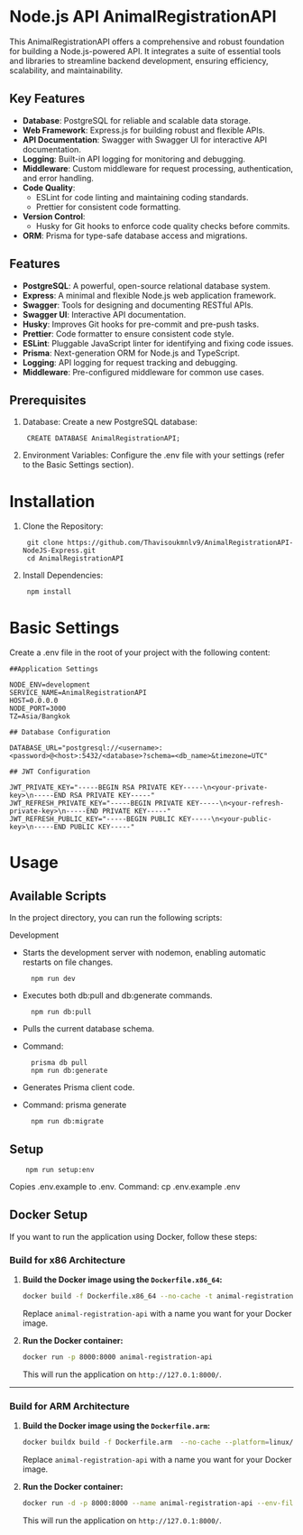 # Node.js API AnimalRegistrationAPI

This AnimalRegistrationAPI offers a comprehensive and robust foundation for building a Node.js-powered API. It integrates a suite of essential tools and libraries to streamline backend development, ensuring efficiency, scalability, and maintainability.

## Key Features

- **Database**: PostgreSQL for reliable and scalable data storage.
- **Web Framework**: Express.js for building robust and flexible APIs.
- **API Documentation**: Swagger with Swagger UI for interactive API documentation.
- **Logging**: Built-in API logging for monitoring and debugging.
- **Middleware**: Custom middleware for request processing, authentication, and error handling.
- **Code Quality**:
  - ESLint for code linting and maintaining coding standards.
  - Prettier for consistent code formatting.
- **Version Control**:
  - Husky for Git hooks to enforce code quality checks before commits.
- **ORM**: Prisma for type-safe database access and migrations.

## Features

- **PostgreSQL**: A powerful, open-source relational database system.
- **Express**: A minimal and flexible Node.js web application framework.
- **Swagger**: Tools for designing and documenting RESTful APIs.
- **Swagger UI**: Interactive API documentation.
- **Husky**: Improves Git hooks for pre-commit and pre-push tasks.
- **Prettier**: Code formatter to ensure consistent code style.
- **ESLint**: Pluggable JavaScript linter for identifying and fixing code issues.
- **Prisma**: Next-generation ORM for Node.js and TypeScript.
- **Logging**: API logging for request tracking and debugging.
- **Middleware**: Pre-configured middleware for common use cases.

## Prerequisites

1. Database: Create a new PostgreSQL database:

        CREATE DATABASE AnimalRegistrationAPI;

2. Environment Variables: Configure the .env file with your settings (refer to the Basic Settings section).

# Installation

1. Clone the Repository:

        git clone https://github.com/Thavisoukmnlv9/AnimalRegistrationAPI-NodeJS-Express.git
        cd AnimalRegistrationAPI

2. Install Dependencies:

        npm install

# Basic Settings

Create a .env file in the root of your project with the following content:

    ##Application Settings

    NODE_ENV=development
    SERVICE_NAME=AnimalRegistrationAPI
    HOST=0.0.0.0
    NODE_PORT=3000
    TZ=Asia/Bangkok

    ## Database Configuration

    DATABASE_URL="postgresql://<username>:<password>@<host>:5432/<database>?schema=<db_name>&timezone=UTC"

    ## JWT Configuration

    JWT_PRIVATE_KEY="-----BEGIN RSA PRIVATE KEY-----\n<your-private-key>\n-----END RSA PRIVATE KEY-----"
    JWT_REFRESH_PRIVATE_KEY="-----BEGIN PRIVATE KEY-----\n<your-refresh-private-key>\n-----END PRIVATE KEY-----"
    JWT_REFRESH_PUBLIC_KEY="-----BEGIN PUBLIC KEY-----\n<your-public-key>\n-----END PUBLIC KEY-----"

# Usage

## Available Scripts

In the project directory, you can run the following scripts:

Development

- Starts the development server with nodemon, enabling automatic restarts on file changes.

        npm run dev

- Executes both db:pull and db:generate commands.

        npm run db:pull

- Pulls the current database schema.
- Command:

        prisma db pull
        npm run db:generate

- Generates Prisma client code.
- Command: prisma generate

        npm run db:migrate

## Setup

        npm run setup:env

Copies .env.example to .env.
Command: cp .env.example .env



## Docker Setup

If you want to run the application using Docker, follow these steps:

### Build for x86 Architecture

1. **Build the Docker image using the `Dockerfile.x86_64`:**

    ```bash
    docker build -f Dockerfile.x86_64 --no-cache -t animal-registration-api .
    ```

    Replace `animal-registration-api` with a name you want for your Docker image.

2. **Run the Docker container:**

    ```bash
    docker run -p 8000:8000 animal-registration-api
    ```

    This will run the application on `http://127.0.1:8000/`.

---

### Build for ARM Architecture

1. **Build the Docker image using the `Dockerfile.arm`:**

    ```bash
    docker buildx build -f Dockerfile.arm  --no-cache --platform=linux/amd64 -t repo/"version" --push .

    ```

    Replace `animal-registration-api` with a name you want for your Docker image.

2. **Run the Docker container:**

    ```bash
    docker run -d -p 8000:8000 --name animal-registration-api --env-file .env animal-registration-api
    ```

    This will run the application on `http://127.0.1:8000/`.
